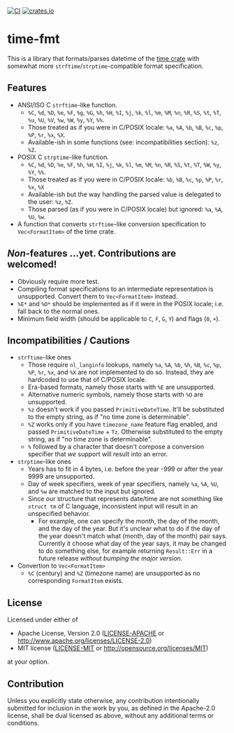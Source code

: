 [![CI](https://github.com/MiSawa/time-fmt/actions/workflows/ci.yml/badge.svg)](https://github.com/MiSawa/time-fmt/actions/workflows/ci.yml) [![crates.io](https://img.shields.io/crates/v/time-fmt.svg)](https://crates.io/crates/time-fmt)

# time-fmt

This is a library that formats/parses datetime of the [time crate](https://github.com/time-rs/time) with somewhat more `strftime`/`strptime`-compatible format specification.

## Features

- ANSI/ISO C `strftime`-like function.
  - `%C`, `%d`, `%D`, `%e`, `%F`, `%g`, `%G`, `%h`, `%H`, `%I`, `%j`, `%k`, `%l`, `%m`, `%M`, `%n`, `%R`, `%S`, `%t`, `%T`, `%u`, `%U`, `%V`, `%w`, `%W`, `%y`, `%Y`, `%%`.
  - Those treated as if you were in C/POSIX locale: `%a`, `%A`, `%b`, `%B`, `%c`, `%p`, `%P`, `%r`, `%x`, `%X`.
  - Available-ish in some functions (see: incompatibilities section): `%z`, `%Z`.
- POSIX C `strptime`-like function.
  - `%C`, `%d`, `%D`, `%e`, `%F`, `%h`, `%H`, `%I`, `%j`, `%k`, `%l`, `%m`, `%M`, `%n`, `%R`, `%S`, `%t`, `%T`, `%W`, `%y`, `%Y`, `%%`.
  - Those treated as if you were in C/POSIX locale: `%b`, `%B`, `%c`, `%p`, `%P`, `%r`, `%x`, `%X`
  - Available-ish but the way handling the parsed value is delegated to the user: `%z`, `%Z`.
  - Those parsed (as if you were in C/POSIX locale) but ignored: `%a`, `%A`, `%U`, `%w`.
- A function that converts `strftime`-like conversion specification to `Vec<FormatItem>` of the time crate.

## *Non*-features ...yet. Contributions are welcomed!

- Obviously require more test.
- Compiling format specifications to an intermediate representation is unsupported. Convert them to `Vec<FormatItem>` instead.
- `%E*` and `%O*` should be implemented as if it were in the POSIX locale; i.e. fall back to the normal ones.
- Minimum field width (should be applicable to `C`, `F`, `G`, `Y`) and flags (`0`, `+`).

## Incompatibilities / Cautions

- `strftime`-like ones
  - Those require `nl_langinfo` lookups, namely `%a`, `%A`, `%b`, `%h`, `%B`, `%c`, `%p`, `%P`, `%r`, `%x`, and `%X` are not implemented to do so. Instead, they are hardcoded to use that of C/POSIX locale.
  - Era-based formats, namely those starts with `%E` are unsupported.
  - Alternative numeric symbols, namely those starts with `%O` are unsupported.
  - `%z` doesn't work if you passed `PrimitiveDateTime`. It'll be substituted to the empty string, as if "no time zone is determinable".
  - `%Z` works only if you have `timezone_name` feature flag enabled, and passed `PrimitiveDateTime` + `Tz`. Otherwise substituted to the empty string, as if "no time zone is determinable".
  - `%` followed by a character that doesn't compose a conversion specifier that *we* support will result into an error.
- `strptime`-like ones
  - Years has to fit in 4 bytes, i.e. before the year -999 or after the year 9999 are unsupported.
  - Day of week specifiers, week of year specifiers, namely `%a`, `%A`, `%U`, and `%w` are matched to the input but ignored.
  - Since our structure that represents date/time are not something like `struct tm` of C language, inconsistent input will result in an unspecified behavior.
    - For example, one can specify the month, the day of the month, and the day of the year. But it's unclear what to do if the day of the year doesn't match what (month, day of the month) pair says. Currently it choose what day of the year says, it may be changed to do something else, for example returning `Result::Err` in a future release *without bumping the major version*.
- Convertion to `Vec<FormatItem>`
  - `%C` (century) and `%Z` (timezone name) are unsupported as no corresponding `FormatItem` exists.

## License

Licensed under either of

 - Apache License, Version 2.0
   ([LICENSE-APACHE](LICENSE-APACHE) or http://www.apache.org/licenses/LICENSE-2.0)
 - MIT license
   ([LICENSE-MIT](LICENSE-MIT) or http://opensource.org/licenses/MIT)

at your option.

## Contribution

Unless you explicitly state otherwise, any contribution intentionally submitted
for inclusion in the work by you, as defined in the Apache-2.0 license, shall be
dual licensed as above, without any additional terms or conditions.

